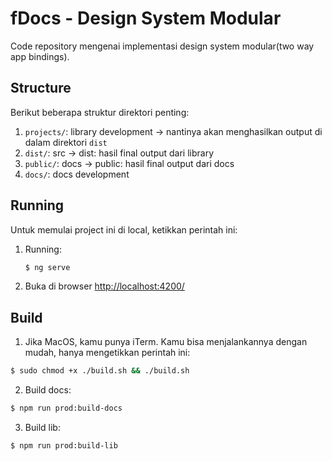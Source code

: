 # fDocs - Design System Modular
Code repository mengenai implementasi design system modular(two way app bindings). 

## Structure
Berikut beberapa struktur direktori penting:

  1. `projects/`:  library development  -> nantinya akan menghasilkan output di dalam direktori `dist`
  2. `dist/`: src -> dist: hasil final output dari library
  3. `public/`: docs -> public: hasil final output dari docs
  4. `docs/`: docs development

## Running
Untuk memulai project ini di local, ketikkan perintah ini:
1. Running:
   ```sh
   $ ng serve
   ``` 
2. Buka di browser [http://localhost:4200/](http://localhost:4200/)

## Build
1. Jika MacOS, kamu punya iTerm. Kamu bisa menjalankannya dengan mudah, hanya mengetikkan perintah ini:
```sh
$ sudo chmod +x ./build.sh && ./build.sh
```

2. Build docs:
```sh
$ npm run prod:build-docs
```

3. Build lib:
```sh
$ npm run prod:build-lib
```